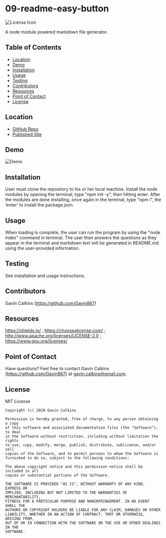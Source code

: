 # 09-readme-easy-button
  
![License Icon](https://img.shields.io/badge/license-MIT-informational.svg)

A node module powered markdown file generator.

## Table of Contents

- [Location](#location)
- [Demo](#demo)
- [Installation](#installation)
- [Usage](#usage)
- [Testing](#testing)
- [Contributors](#contributors)
- [Resources](#resources)
- [Point of Contact](#point-of-contact)
- [License](#license)

## Location

* [GitHub Repo](https://github.com/Gavin867/09-readme-easy-button)
* [Published Site](https://Gavin867.github.io/09-readme-easy-button)  

## Demo

![Demo]()

## Installation

User must clone the repository to his or her local machine. Install the node modules by opening the terminal, type "npm init -y", then hitting enter. After the modules are done installing, once again in the terminal, type "npm i", the ‘enter’ to install the package.json.

## Usage

When loading is complete, the user can run the program by using the "node index" command in terminal. The user then answers the questions as they appear in the terminal and markdown text will be generated in README.md using the user-provided information.

## Testing

See installation and usage instructions.

## Contributors

Gavin Calkins (https://github.com/Gavin867)

## Resources

https://shields.io/ ; https://choosealicense.com/ ; http://www.apache.org/licenses/LICENSE-2.0 ; https://www.gnu.org/licenses/

## Point of Contact

Have questions? Feel free to contact Gavin Calkins (https://github.com/Gavin867) at gavin.calkins@gmail.com.

## License

MIT License

    Copyright (c) 2020 Gavin Calkins
    
    Permission is hereby granted, free of charge, to any person obtaining a copy
    of this software and associated documentation files (the "Software"), to deal
    in the Software without restriction, including without limitation the rights
    to use, copy, modify, merge, publish, distribute, sublicense, and/or sell
    copies of the Software, and to permit persons to whom the Software is
    furnished to do so, subject to the following conditions:
    
    The above copyright notice and this permission notice shall be included in all
    copies or substantial portions of the Software.
    
    THE SOFTWARE IS PROVIDED "AS IS", WITHOUT WARRANTY OF ANY KIND, EXPRESS OR
    IMPLIED, INCLUDING BUT NOT LIMITED TO THE WARRANTIES OF MERCHANTABILITY,
    FITNESS FOR A PARTICULAR PURPOSE AND NONINFRINGEMENT. IN NO EVENT SHALL THE
    AUTHORS OR COPYRIGHT HOLDERS BE LIABLE FOR ANY CLAIM, DAMAGES OR OTHER
    LIABILITY, WHETHER IN AN ACTION OF CONTRACT, TORT OR OTHERWISE, ARISING FROM,
    OUT OF OR IN CONNECTION WITH THE SOFTWARE OR THE USE OR OTHER DEALINGS IN THE
    SOFTWARE.